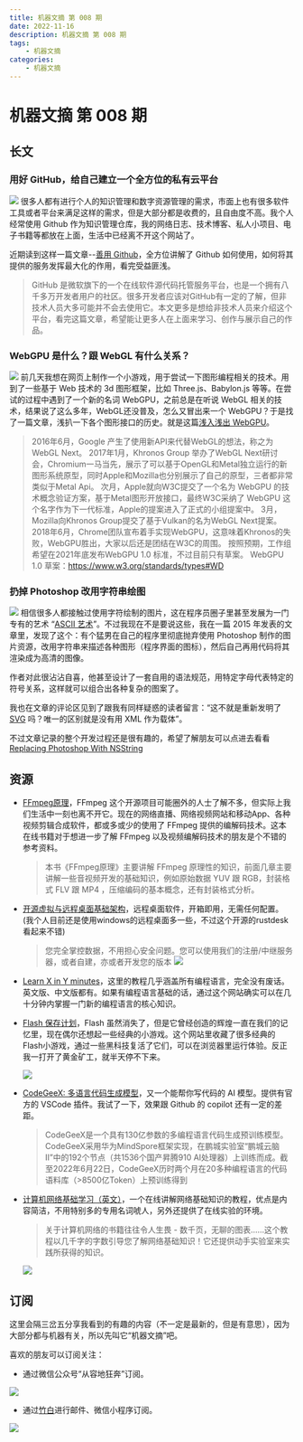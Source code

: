 ```yaml
---
title: 机器文摘 第 008 期
date: 2022-11-16
description: 机器文摘 第 008 期
tags: 
    - 机器文摘
categories:
    - 机器文摘
---
```

# 机器文摘 第 008 期

## 长文
### 用好 GitHub，给自己建立一个全方位的私有云平台
![](2022-11-16-09-24-41.png)
很多人都有进行个人的知识管理和数字资源管理的需求，市面上也有很多软件工具或者平台来满足这样的需求，但是大部分都是收费的，且自由度不高。我个人经常使用 Github 作为知识管理仓库，我的网络日志、技术博客、私人小项目、电子书籍等都放在上面，生活中已经离不开这个网站了。

近期读到这样一篇文章--[善用 Github](https://www.bmpi.dev/self/use-github-better/)，全方位讲解了 Github 如何使用，如何将其提供的服务发挥最大化的作用，看完受益匪浅。
  > GitHub 是微软旗下的一个在线软件源代码托管服务平台，也是一个拥有八千多万开发者用户的社区。很多开发者应该对GitHub有一定的了解，但非技术人员大多可能并不会去使用它。本文更多是想给非技术人员来介绍这个平台，看完这篇文章，希望能让更多人在上面来学习、创作与展示自己的作品。

### WebGPU 是什么？跟 WebGL 有什么关系？
![](2022-11-16-09-36-12.png)
前几天我想在网页上制作一个小游戏，用于尝试一下图形编程相关的技术。用到了一些基于 Web 技术的 3d 图形框架，比如 Three.js、Babylon.js 等等。在尝试的过程中遇到了一个新的名词 WebGPU，之前总是在听说 WebGL 相关的技术，结果说了这么多年，WebGL还没普及，怎么又冒出来一个 WebGPU？于是找了一篇文章，浅扒一下各个图形接口的历史。就是这篇[浅入浅出 WebGPU](https://www.51cto.com/article/698100.html)。

  > 2016年6月，Google 产生了使用新API来代替WebGL的想法，称之为 WebGL Next。
  > 2017年1月，Khronos Group 举办了WebGL Next研讨会，Chromium一马当先，展示了可以基于OpenGL和Metal独立运行的新图形系统原型，同时Apple和Mozilla也分别展示了自己的原型，三者都非常类似于Metal Api。
  > 次月，Apple就向W3C提交了一个名为 WebGPU 的技术概念验证方案，基于Metal图形开放接口，最终W3C采纳了 WebGPU 这个名字作为下一代标准，Apple的提案进入了正式的小组提案中。
  > 3月，Mozilla向Khronos Group提交了基于Vulkan的名为WebGL Next提案。
  > 2018年6月，Chrome团队宣布着手实现WebGPU，这意味着Khronos的失败，WebGPU胜出，大家以后还是团结在W3C的周围。
  > 按照预期，工作组希望在2021年底发布WebGPU 1.0 标准，不过目前只有草案。
  > WebGPU 1.0 草案：https://www.w3.org/standards/types#WD

### 扔掉 Photoshop 改用字符串绘图
![](2022-11-16-09-58-00.png)
相信很多人都接触过使用字符绘制的图片，这在程序员圈子里甚至发展为一门专有的艺术 “[ASCII 艺术](https://zh.wikipedia.org/wiki/ASCII%E8%89%BA%E6%9C%AF)”。不过我现在不是要说这些，我在一篇 2015 年发表的文章里，发现了这个：有个猛男在自己的程序里彻底抛弃使用 Photoshop 制作的图片资源，改用字符串来描述各种图形（程序界面的图标），然后自己再用代码将其渲染成为高清的图像。

作者对此很沾沾自喜，他甚至设计了一套自用的语法规范，用特定字母代表特定的符号关系，这样就可以组合出各种复杂的图案了。

我也在文章的评论区见到了跟我有同样疑惑的读者留言：“这不就是重新发明了 [SVG](https://zh.wikipedia.org/wiki/%E5%8F%AF%E7%B8%AE%E6%94%BE%E5%90%91%E9%87%8F%E5%9C%96%E5%BD%A2) 吗？唯一的区别就是没有用 XML 作为载体”。

不过文章记录的整个开发过程还是很有趣的，希望了解朋友可以点进去看看 [Replacing Photoshop With NSString](http://cocoamine.net/blog/2015/03/20/replacing-photoshop-with-nsstring/)

## 资源
- [FFmpeg原理](https://ffmpeg.xianwaizhiyin.net/)，FFmpeg 这个开源项目可能圈外的人士了解不多，但实际上我们生活中一刻也离不开它。现在的网络直播、网络视频网站和移动App、各种视频剪辑合成软件，都或多或少的使用了 FFmpeg 提供的编解码技术。这本在线书籍对于想进一步了解 FFmpeg 以及视频编解码技术的朋友是个不错的参考资料。
  > 本书《FFmpeg原理》主要讲解 FFmpeg 原理性的知识，前面几章主要讲解一些音视频开发的基础知识，例如原始数据 YUV 跟 RGB，封装格式 FLV 跟 MP4 ，压缩编码的基本概念，还有封装格式分析。

- [开源虚拟与远程桌面基础架构](https://rustdesk.com/zh/)，远程桌面软件，开箱即用，无需任何配置。(我个人目前还是使用windows的远程桌面多一些，不过这个开源的rustdesk看起来不错)
  > 您完全掌控数据，不用担心安全问题。您可以使用我们的注册/中继服务器，或者自建，亦或者开发您的版本
  ![](2022-11-16-10-26-09.png)

- [Learn X in Y minutes](https://learnxinyminutes.com/)，这里的教程几乎涵盖所有编程语言，完全没有废话。英文版、中文版都有。如果有编程语言基础的话，通过这个网站确实可以在几十分钟内掌握一门新的编程语言的核心知识。

- [Flash 保存计划](https://flash.zczc.cz/)，Flash 虽然消失了，但是它曾经创造的辉煌一直在我们的记忆里，现在偶尔还想起一些经典的小游戏。这个网站里收藏了很多经典的Flash小游戏，通过一些黑科技复活了它们，可以在浏览器里运行体验。反正我一打开了黄金矿工，就半天停不下来。
  
  ![](2022-11-16-10-34-57.png)

- [CodeGeeX: 多语言代码生成模型](https://keg.cs.tsinghua.edu.cn/codegeex/index_zh.html)，又一个能帮你写代码的 AI 模型。提供有官方的 VSCode 插件。我试了一下，效果跟 Github 的 copilot 还有一定的差距。
  > CodeGeeX是一个具有130亿参数的多编程语言代码生成预训练模型。CodeGeeX采用华为MindSpore框架实现，在鹏城实验室“鹏城云脑II”中的192个节点（共1536个国产昇腾910 AI处理器）上训练而成。截至2022年6月22日，CodeGeeX历时两个月在20多种编程语言的代码语料库（>8500亿Token）上预训练得到

- [计算机网络基础学习（英文）](https://iximiuz.com/en/series/computer-networking-fundamentals/)，一个在线讲解网络基础知识的教程，优点是内容简洁，不用特别多的专用名词唬人，另外还提供了在线实验的环境。
  > 关于计算机网络的书籍往往令人生畏 - 数千页，无聊的图表......这个教程以几千字的字数引导您了解网络基础知识！它还提供动手实验室来实践所获得的知识。

  ![](2022-11-16-10-51-40.png)

## 订阅
这里会隔三岔五分享我看到的有趣的内容（不一定是最新的，但是有意思），因为大部分都与机器有关，所以先叫它“机器文摘”吧。

喜欢的朋友可以订阅关注：

- 通过微信公众号“从容地狂奔”订阅。

![](../weixin.jpg)

- 通过[竹白](https://zhubai.love/)进行邮件、微信小程序订阅。

![](../zhubai.jpg)